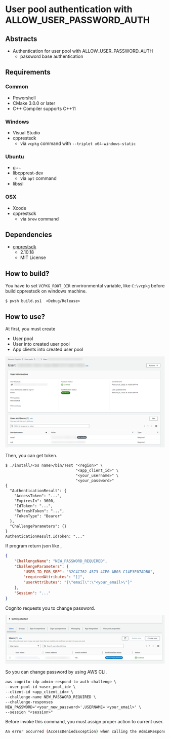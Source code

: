 # User pool authentication with ALLOW_USER_PASSWORD_AUTH

## Abstracts

* Authentication for user pool with ALLOW_USER_PASSWORD_AUTH
  * password base authentication

## Requirements

### Common

* Powershell
* CMake 3.0.0 or later
* C++ Compiler supports C++11

### Windows

* Visual Studio
* cpprestsdk
  * via `vcpkg` command with `--triplet x64-windows-static`

### Ubuntu

* g++
* libcpprest-dev
  * via `apt` command
* libssl

### OSX

* Xcode
* cpprestsdk
  * via `brew` command

## Dependencies

* [cpprestsdk](https://github.com/microsoft/cpprestsdk)
  * 2.10.18
  * MIT License

## How to build?

You have to set `VCPKG_ROOT_DIR` envrironmental variable, like `C:\vcpkg` before build cpprestsdk on windows machine.

````shell
$ pwsh build.ps1  <Debug/Release>
````

## How to use?

At first, you must create

* User pool
* User into created user pool
* App clients into created user pool

<img src="./images/user.png" />

Then, you can get token.

````shell
$ ./install/<os name>/bin/Test "<region>" \
                               "<app_client_id>" \
                               "<your_username>" \
                               "<your_password>"
{
  "AuthenticationResult": {
    "AccessToken": "...",
    "ExpiresIn": 3600,
    "IdToken": "...",
    "RefreshToken": "...",
    "TokenType": "Bearer"
  },
  "ChallengeParameters": {}
}
AuthenticationResult.IdToken: "..."
````

If program return json like ,

````json
{
	"ChallengeName": "NEW_PASSWORD_REQUIRED",
	"ChallengeParameters": {
		"USER_ID_FOR_SRP": "32C4C762-4573-4CE0-AB03-C14E3E07ADB0",
		"requiredAttributes": "[]",
		"userAttributes": "{\"email\":\"<your_email>\"}"
	},
	"Session": "..."
}
````

Cognito requests you to change password.

<img src="./images/force-change-password.png" />

So you can change password by using AWS CLI.

````shell
aws cognito-idp admin-respond-to-auth-challenge \
--user-pool-id <user_pool_id> \
--client-id <app_client_id>> \
--challenge-name NEW_PASSWORD_REQUIRED \
--challenge-responses NEW_PASSWORD='<your_new_password>',USERNAME='<your_email>' \
--session "<session>"
````

Before invoke this command, you must assign proper action to current user.

````sh
An error occurred (AccessDeniedException) when calling the AdminRespondToAuthChallenge operation: User: arn:aws:iam::999999999999:user/userA is not authorized to perform: cognito-idp:AdminRespondToAuthChallenge on resource: arn:aws:cognito-idp:ap-northeast-1:999999999999:userpool/ap-northeast-1 because no identity-based policy allows the cognito-idp:AdminRespondToAuthChallenge action
````
